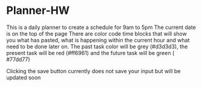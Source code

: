 # Planner-HW

This is a daily planner to create a schedule
for 9am to 5pm
The current date is on the top of the page
There are color code time blocks that will show you what has pasted, what is happening within the current hour and what need to be done later on. 
The past task color will be grey (#d3d3d3), the present task will be red (#ff6961) and the future task will be green ( #77dd77)

Clicking the save button currently does not save your input but will be updated soon

